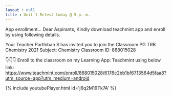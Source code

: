 ```yaml
---
layout : null
title : Unit 1 Retest today @ 5 p. m.
---
```


App enrollment... 
Dear Aspirants, 
Kindly download teachmint app and enroll by using following details. 

Your Teacher Parthiban S has invited you to join the Classroom PG TRB Chemistry 2021
Subject: Chemistry 
Classroom ID: 868015028

👇👇👇
Enroll to the classroom on my Learning App: Teachmint using below link:
https://www.teachmint.com/enroll/868015028/6176c2bb1bf6713564d5faa8?utm_source=app?utm_medium=android



{% include youtubePlayer.html id='j6q2M19Tk7A' %}
